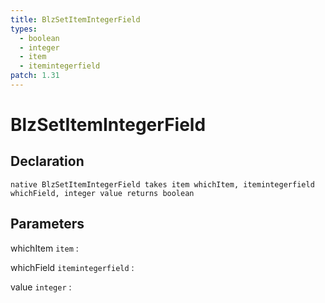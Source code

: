 ```yaml
---
title: BlzSetItemIntegerField
types:
  - boolean
  - integer
  - item
  - itemintegerfield
patch: 1.31
---
```


# BlzSetItemIntegerField

## Declaration

```jass
native BlzSetItemIntegerField takes item whichItem, itemintegerfield whichField, integer value returns boolean
```

## Parameters
whichItem `item`
: 

whichField `itemintegerfield`
: 

value `integer`
: 
